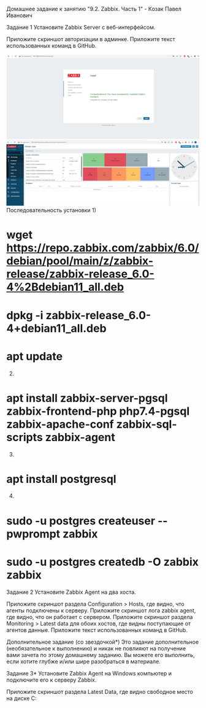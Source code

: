 Домашнее задание к занятию "9.2. Zabbix. Часть 1" - Козак Павел Иванович

Задание 1
Установите Zabbix Server с веб-интерфейсом.

Приложите скриншот авторизации в админке. Приложите текст использованных команд в GitHub.

![alt text](https://github.com/KozakPI/png/blob/main/zabbix.png)
![alt text](https://github.com/KozakPI/png/blob/main/zabbix_1.png)
Последовательность установки
1)
# wget https://repo.zabbix.com/zabbix/6.0/debian/pool/main/z/zabbix-release/zabbix-release_6.0-4%2Bdebian11_all.deb
# dpkg -i zabbix-release_6.0-4+debian11_all.deb
# apt update
2)
# apt install zabbix-server-pgsql zabbix-frontend-php php7.4-pgsql zabbix-apache-conf zabbix-sql-scripts zabbix-agent
3)
# apt install postgresql
4)
# sudo -u postgres createuser --pwprompt zabbix
# sudo -u postgres createdb -O zabbix zabbix

Задание 2
Установите Zabbix Agent на два хоста.

Приложите скриншот раздела Configuration > Hosts, где видно, что агенты подключены к серверу. Приложите скриншот лога zabbix agent, где видно, что он работает с сервером. Приложите скриншот раздела Monitoring > Latest data для обоих хостов, где видны поступающие от агентов данные. Приложите текст использованных команд в GitHub.

Дополнительное задание (со звездочкой*)
Это задание дополнительное (необязательное к выполнению) и никак не повлияют на получение вами зачета по этому домашнему заданию. Вы можете его выполнить, если хотите глубже и/или шире разобраться в материале.

Задание 3*
Установите Zabbix Agent на Windows компьютер и подключите его к серверу Zabbix.

Приложите скриншот раздела Latest Data, где видно свободное место на диске C:
